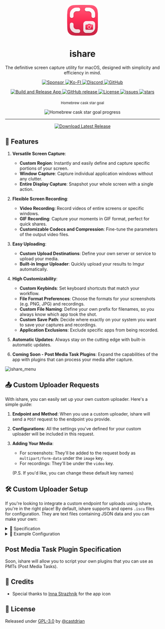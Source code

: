 <p align="center">
  <img src="/ishare/Util/Assets.xcassets/AppIcon.appiconset/AppIcon-128.png" alt="ishare logo" width="100">
  <h1 align="center">ishare</h1>
  <p align="center">The definitive screen capture utility for macOS, designed with simplicity and efficiency in mind.</p>
</p>

<p align="center">
  <a href="https://github.com/sponsors/castdrian">
    <img src="https://img.shields.io/badge/sponsor-30363D?style=for-the-badge&logo=GitHub-Sponsors&logoColor=#white" alt="Sponsor">
  </a>
  <a href="https://ko-fi.com/castdrian">
    <img src="https://img.shields.io/badge/Ko--fi-F16061?style=for-the-badge&logo=ko-fi&logoColor=white" alt="Ko-FI">
  </a>
  <a href="https://discord.gg/sX4KYzu5pX">
    <img src="https://img.shields.io/badge/Discord-5865F2?style=for-the-badge&logo=discord&logoColor=white" alt="Discord">
  </a>
  <a href="https://github.com/castdrian/ishare">
    <img src="https://img.shields.io/badge/GitHub-100000?style=for-the-badge&logo=github&logoColor=white" alt="GitHub">
  </a>
</p>

<p align="center">
  <a href="https://github.com/castdrian/ishare/actions?query=workflow:'Build+and+Release+App'">
    <img src="https://github.com/castdrian/ishare/workflows/Build%20and%20Release%20App/badge.svg" alt="Build and Release App">
  </a>
  <a href="https://github.com/castdrian/ishare/releases/">
    <img src="https://img.shields.io/github/release/castdrian/ishare?include_prereleases=&sort=semver&color=blue" alt="GitHub release">
  </a>
  <a href="#license">
    <img src="https://img.shields.io/badge/License-GPL--3.0-blue" alt="License">
  </a>
  <a href="https://github.com/castdrian/ishare/issues">
    <img src="https://img.shields.io/github/issues/castdrian/ishare" alt="issues">
  </a>
  <a href="https://github.com/castdrian/ishare">
    <img src="https://img.shields.io/github/stars/castdrian/ishare?style=social" alt="stars">
  </a>
</p>
<p align="center">
  <sub align="center">Homebrew cask star goal</sub>
  <p align="center">
    <img src="https://progress-bar.dev/84/?width=500" alt="Homebrew cask star goal progress">
  </p>
</p>

---

<p align="center">
  <a href="https://github.com/castdrian/ishare/releases/latest/download/ishare_macOS.zip" download>
    <img src="https://www.dmo-app.com/wp-content/uploads/2022/05/mac-download-button-1.png" alt="Download Latest Release" width="200">
  </a>
</p>

## 🚀 Features
1. **Versatile Screen Capture**: 
    - **Custom Region**: Instantly and easily define and capture specific portions of your screen.
    - **Window Capture**: Capture individual application windows without any clutter.
    - **Entire Display Capture**: Snapshot your whole screen with a single action.

2. **Flexible Screen Recording**:
    - **Video Recording**: Record videos of entire screens or specific windows.
    - **GIF Recording**: Capture your moments in GIF format, perfect for quick shares.
    - **Customizable Codecs and Compression**: Fine-tune the parameters of the output video files.

3. **Easy Uploading**:
    - **Custom Upload Destinations**: Define your own server or service to upload your media.
    - **Built-in Imgur Uploader**: Quickly upload your results to Imgur automatically.

4. **High Customizability**:
    - **Custom Keybinds**: Set keyboard shortcuts that match your workflow.
    - **File Format Preferences**: Choose the formats for your screenshots (e.g. PNG, JPG) and recordings.
    - **Custom File Naming**: Define your own prefix for filenames, so you always know which app took the shot.
    - **Custom Save Path**: Decide where exactly on your system you want to save your captures and recordings.
    - **Application Exclusions**: Exclude specific apps from being recorded.

5. **Automatic Updates**: Always stay on the cutting edge with built-in automatic updates.

6. **Coming Soon - Post Media Task Plugins**: Expand the capabilities of the app with plugins that can process your media after capture.

![ishare_menu](https://github.com/iGerman00/ishare/assets/36676880/3a546afb-90ee-4b85-8b38-6029ccd67565)

## 📤 Custom Uploader Requests

With ishare, you can easily set up your own custom uploader. Here's a simple guide:

1. **Endpoint and Method**: When you use a custom uploader, ishare will send a `POST` request to the endpoint you provide.
  
2. **Configurations**: All the settings you've defined for your custom uploader will be included in this request.
  
3. **Adding Your Media**:
   - For screenshots: They'll be added to the request body as `multipart/form-data` under the `image` key.
   - For recordings: They'll be under the `video` key.

   (P.S. If you'd like, you can change these default key names)

## 🛠 Custom Uploader Setup

If you're looking to integrate a custom endpoint for uploads using ishare, you're in the right place! By default, ishare supports and opens `.iscu` files for configuration. They are text files containing JSON data and you can make your own:

<details>
  <summary>
    📝 Specification
  </summary>
  
- **name** (string):\
  What would you like to call your custom uploader? This is its display name, making it easy to identify.
  
- **requestUrl** (string):\
  Where should ishare send the files? In the example, swap out `example.com/upload` with your specific upload URL.
  
- **headers** (optional, object):\
  Need to send any extra headers? Add them here as key-value pairs, with the key being the header name and the value being its associated data.
  
- **formData** (optional, object):\
  If you need extra form fields in the upload, specify them here. Similarly, use key-value pairs where the key is the form field name and the value is the field content.

- **fileFormName** (optional, string):\
  Want a different file name for the `multipart/form-data` request? Specify it here.
  
- **responseProp** (string):\
  Once the file is uploaded, where can we find its URL in the response? Swap out `"url"` for the specific JSON property path.

</details>

<details>
  <summary>
    🌟 Example Configuration
  </summary>
  
```json
{
  "name": "ishare custom uploader",
  "requestUrl": "example.com/upload",
  "headers": { "Authorization": "Basic 0123456789" },
  "formData": { "key": "value" },
  "fileFormName": "image",
  "responseProp": "url"
}
```

Above is an example custom uploader for ishare. It sends uploads to `example.com/upload`, uses an authorization header, and includes additional form data. In the response, it expects to receive JSON with the property `"url"` containing the URL of your upload.

</details>

## Post Media Task Plugin Specification

Soon, ishare will allow you to script your own plugins that you can use as PMTs (Post Media Tasks).

## 🙌 Credits
- Special thanks to [Inna Strazhnik](https://www.behance.net/strazhnik) for the app icon

## 📜 License
Released under [GPL-3.0](/LICENSE) by [@castdrian](https://github.com/castdrian)
